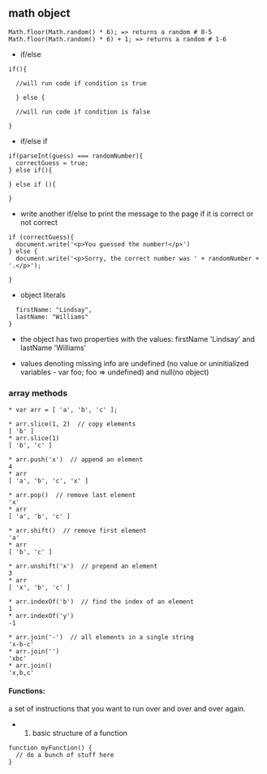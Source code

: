 ## math object
```
Math.floor(Math.random() * 6); => returns a random # 0-5
Math.floor(Math.random() * 6) + 1; => returns a random # 1-6
```

- if/else
```
if(){

  //will run code if condition is true

  } else {

  //will run code if condition is false

}
```

- if/else if

```
if(parseInt(guess) === randomNumber){
  correctGuess = true;
} else if(){

} else if (){

}
```

 - write another if/else to print the message to the page if it is correct or not correct

```
if (correctGuess){
  document.write('<p>You guessed the number!</p>')
} else {
  document.write('<p>Sorry, the correct number was ' + randomNumber + '.</p>');

}
```
- object literals

```{
  firstName: "Lindsay",
  lastName: "Williams"
}
```

* the object has two properties with the values: firstName 'Lindsay' and lastName 'Williams'

* values denoting missing info are undefined (no value or uninitialized variables - var foo; foo => undefined) and null(no object)

### array methods
```
* var arr = [ 'a', 'b', 'c' ];

* arr.slice(1, 2)  // copy elements
[ 'b' ]
* arr.slice(1)
[ 'b', 'c' ]

* arr.push('x')  // append an element
4
* arr
[ 'a', 'b', 'c', 'x' ]

* arr.pop()  // remove last element
'x'
* arr
[ 'a', 'b', 'c' ]

* arr.shift()  // remove first element
'a'
* arr
[ 'b', 'c' ]

* arr.unshift('x')  // prepend an element
3
* arr
[ 'x', 'b', 'c' ]

* arr.indexOf('b')  // find the index of an element
1
* arr.indexOf('y')
-1

* arr.join('-')  // all elements in a single string
'x-b-c'
* arr.join('')
'xbc'
* arr.join()
'x,b,c'
```

#### Functions:
a set of instructions that you want to run over and over and over again.

- 1) basic structure of a function

```
function myFunction() {
  // do a bunch of stuff here
}
```
